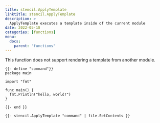 ```yaml
---
title: stencil.ApplyTemplate
linktitle: stencil.ApplyTemplate
description: >
  ApplyTemplate executes a template inside of the current module
date: 2022-05-18
categories: [functions]
menu:
  docs:
    parent: "functions"
---
```


This function does not support rendering a template from another module\.

```go-text-template
{{- define "command"}}
package main

import "fmt"

func main() {
  fmt.Println("hello, world!")
}

{{- end }}

{{- stencil.ApplyTemplate "command" | file.SetContents }}
```
